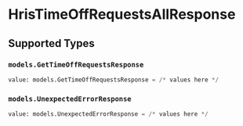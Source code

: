# HrisTimeOffRequestsAllResponse


## Supported Types

### `models.GetTimeOffRequestsResponse`

```python
value: models.GetTimeOffRequestsResponse = /* values here */
```

### `models.UnexpectedErrorResponse`

```python
value: models.UnexpectedErrorResponse = /* values here */
```

